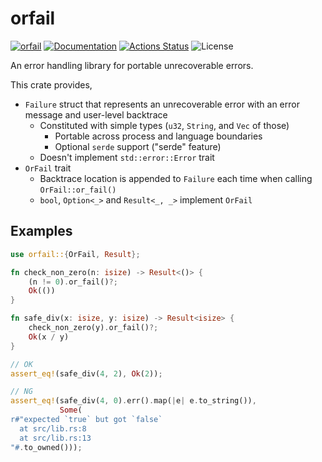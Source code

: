 orfail
======

[![orfail](https://img.shields.io/crates/v/orfail.svg)](https://crates.io/crates/orfail)
[![Documentation](https://docs.rs/orfail/badge.svg)](https://docs.rs/orfail)
[![Actions Status](https://github.com/sile/orfail/workflows/CI/badge.svg)](https://github.com/sile/orfail/actions)
![License](https://img.shields.io/crates/l/orfail)

An error handling library for portable unrecoverable errors.

This crate provides,

- `Failure` struct that represents an unrecoverable error with an error message and user-level backtrace
  - Constituted with simple types (`u32`, `String`, and `Vec` of those)
    - Portable across process and language boundaries
    - Optional `serde` support ("serde" feature)
  - Doesn't implement `std::error::Error` trait
- `OrFail` trait
  - Backtrace location is appended to `Failure` each time when calling `OrFail::or_fail()`
  - `bool`, `Option<_>` and `Result<_, _>` implement `OrFail`

Examples
--------

```rust
use orfail::{OrFail, Result};

fn check_non_zero(n: isize) -> Result<()> {
    (n != 0).or_fail()?;
    Ok(())
}

fn safe_div(x: isize, y: isize) -> Result<isize> {
    check_non_zero(y).or_fail()?;
    Ok(x / y)
}

// OK
assert_eq!(safe_div(4, 2), Ok(2));

// NG
assert_eq!(safe_div(4, 0).err().map(|e| e.to_string()),
           Some(
r#"expected `true` but got `false`
  at src/lib.rs:8
  at src/lib.rs:13
"#.to_owned()));
```
